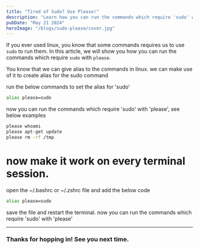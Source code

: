 ```yaml
---
title: "Tired of Sudo? Use Please!"
description: "Learn how you can run the commands which require 'sudo' with 'please'"
pubDate: "May 21 2024"
heroImage: "/blogs/sudo-please/cover.jpg"
---
```


<!-- # Sudo Please! - Learn how you can run the commands which require 'sudo' with 'pleaase' -->

If you ever used linux, you know that some commands requires us to use `sudo` to run them. In this article, we will show you how you can run the commands which require `sudo` with `please`.

You know that we can give alias to the commands in linux. we can make use of it to create alias for the sudo command

run the below commands to set the alias for 'sudo'
```bash
alias please=sudo
```
now you can run the commands which require 'sudo' with 'please', see below examples
```bash
please whoami
please apt-get update
please rm -rf /tmp
```

# now make it work on every terminal session. 
open the ~/.bashrc or ~/.zshrc file and add the below code
```bash
alias please=sudo
```
save the file and restart the terminal. now you can run the commands which require 'sudo' with 'please'

---
### Thanks for hopping in! See you next time.